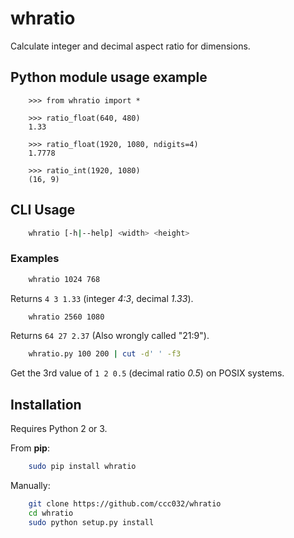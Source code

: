 # whratio

Calculate integer and decimal aspect ratio for dimensions.

## Python module usage example

```python3
    >>> from whratio import *

    >>> ratio_float(640, 480)
    1.33

    >>> ratio_float(1920, 1080, ndigits=4)
    1.7778

    >>> ratio_int(1920, 1080)
    (16, 9)
```

## CLI Usage

```sh
    whratio [-h|--help] <width> <height>
```
### Examples

```sh
    whratio 1024 768

```
Returns `4 3 1.33` (integer *4:3*, decimal *1.33*).

```sh
    whratio 2560 1080
```
Returns `64 27 2.37` (Also wrongly called "21:9").

```sh
    whratio.py 100 200 | cut -d' ' -f3
```

Get the 3rd value of `1 2 0.5` (decimal ratio *0.5*) on POSIX systems.

## Installation

Requires Python 2 or 3.

From **pip**:

```sh
    sudo pip install whratio
```

Manually:

```sh
    git clone https://github.com/ccc032/whratio
    cd whratio
    sudo python setup.py install
```
